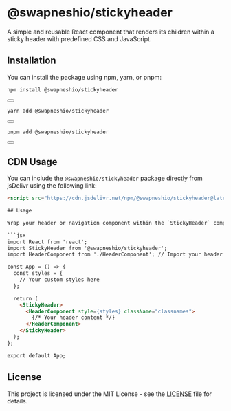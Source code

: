 
# @swapneshio/stickyheader

A simple and reusable React component that renders its children within a sticky header with predefined CSS and JavaScript.

## Installation

You can install the package using npm, yarn, or pnpm:

```bash
npm install @swapneshio/stickyheader
```
<button onclick="navigator.clipboard.writeText('npm install @swapneshio/stickyheader')"></button>

```bash
yarn add @swapneshio/stickyheader
```
<button onclick="navigator.clipboard.writeText('yarn add @swapneshio/stickyheader')"></button>

```bash
pnpm add @swapneshio/stickyheader
```
<button onclick="navigator.clipboard.writeText('pnpm add @swapneshio/stickyheader')"></button>

## CDN Usage

You can include the `@swapneshio/stickyheader` package directly from jsDelivr using the following link:

```html
<script src="https://cdn.jsdelivr.net/npm/@swapneshio/stickyheader@latest/dist/index.js"></script>

## Usage

Wrap your header or navigation component within the `StickyHeader` component to make it sticky.

```jsx
import React from 'react';
import StickyHeader from '@swapneshio/stickyheader';
import HeaderComponent from './HeaderComponent'; // Import your header component

const App = () => {
  const styles = {
    // Your custom styles here
  };

  return (
    <StickyHeader>
      <HeaderComponent style={styles} className="classnames">
        {/* Your header content */}
      </HeaderComponent>
    </StickyHeader>
  );
};

export default App;
```

## License

This project is licensed under the MIT License - see the [LICENSE](LICENSE) file for details.
